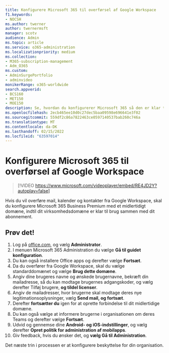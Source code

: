 ```yaml
---
title: Konfigurere Microsoft 365 til overførsel af Google Workspace
f1.keywords:
- NOCSH
ms.author: twerner
author: twernermsft
manager: scotv
audience: Admin
ms.topic: article
ms.service: o365-administration
ms.localizationpriority: medium
ms.collection:
- M365-subscription-management
- Adm_O365
ms.custom:
- AdminSurgePortfolio
- adminvideo
monikerRange: o365-worldwide
search.appverid:
- BCS160
- MET150
- MOE150
description: Se, hvordan du konfigurerer Microsoft 365 så den er klar til overførsel fra Google Workspace.
ms.openlocfilehash: 2ecb465ee10d0c27dec5baa09598e696641e3f02
ms.sourcegitcommit: 559df2c86a7822463ce0597140537bab260c746a
ms.translationtype: MT
ms.contentlocale: da-DK
ms.lasthandoff: 02/15/2022
ms.locfileid: "63597014"
---
```

# <a name="set-up-microsoft-365-for-google-workspace-migration"></a>Konfigurere Microsoft 365 til overførsel af Google Workspace

> [!VIDEO https://www.microsoft.com/videoplayer/embed/RE4JD2Y?autoplay=false]

Hvis du vil overføre mail, kalender og kontakter fra Google Workspace, skal du konfigurere Microsoft 365 Business Premium med et midlertidigt domæne, indtil dit virksomhedsdomæne er klar til brug sammen med dit abonnement.

## <a name="try-it"></a>Prøv det! 

1. Log på [office.com](https://office.com), og vælg **Administrator**.
1. I menuen Microsoft 365 Administration du vælge **Gå til guidet konfiguration**. 
1. Du kan også installere Office apps og derefter vælge **Fortsæt**. 
1. Da du overfører fra Google Workspace, skal du vælge standarddomænet og vælge **Brug dette domæne**. 
1. Angiv dine brugeres navne og ønskede brugernavne, bekræft din mailadresse, så du kan modtage brugernes adgangskoder, og vælg derefter Tilføj brugere, **og tildel licenser**. 
1. Angiv de mailadresser, hvor brugerne skal modtage deres nye legitimationsoplysninger, vælg **Send mail, og fortsæt**.
1. Derefter **fortsætter du** igen for at oprette forbindelse til dit midlertidige domæne. 
1. Du kan også vælge at informere brugerne i organisationen om deres Teams og derefter vælge **Fortsæt**.
1. Udvid og gennemse dine **Android- og iOS-indstillinger**, og vælg derefter **Opret politik for administration af mobilapps**.
1. Giv feedback, hvis du ønsker det, og **vælg Gå til Administration**.

Det næste trin i processen er at konfigurere beskyttelse for din organisation.